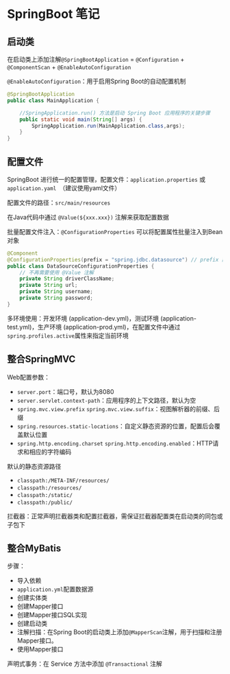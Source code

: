 # SpringBoot 笔记

## 启动类

在启动类上添加注解`@SpringBootApplication` = `@Configuration` + `@ComponentScan` + `@EnableAutoConfiguration`

`@EnableAutoConfiguration`：用于启用Spring Boot的自动配置机制

```java
@SpringBootApplication
public class MainApplication {

    //SpringApplication.run() 方法是启动 Spring Boot 应用程序的关键步骤
    public static void main(String[] args) {
        SpringApplication.run(MainApplication.class,args);
    }
}
```

## 配置文件

SpringBoot 进行统一的配置管理，配置文件：`application.properties` 或 `application.yaml `（建议使用yaml文件）

配置文件的路径：`src/main/resources`

在Java代码中通过 `@Value(${xxx.xxx})` 注解来获取配置数据

批量配置文件注入：`@ConfigurationProperties` 可以将配置属性批量注入到Bean对象

```java
@Component
@ConfigurationProperties(prefix = "spring.jdbc.datasource") // prefix 前缀
public class DataSourceConfigurationProperties {
    // 不再需要使用 @Value 注解
    private String driverClassName;
    private String url;
    private String username;
    private String password;
}
```

多环境使用：开发环境 (application-dev.yml)，测试环境 (application-test.yml)，生产环境 (application-prod.yml)，在配置文件中通过`spring.profiles.active`属性来指定当前环境

## 整合SpringMVC

Web配置参数：
- `server.port`：端口号，默认为8080
- `server.servlet.context-path`：应用程序的上下文路径，默认为空
- `spring.mvc.view.prefix` `spring.mvc.view.suffix`：视图解析器的前缀、后缀
- `spring.resources.static-locations`：自定义静态资源的位置，配置后会覆盖默认位置
- `spring.http.encoding.charset` `spring.http.encoding.enabled`：HTTP请求和相应的字符编码

默认的静态资源路径

- `classpath:/META-INF/resources/`
- `classpath:/resources/`
- `classpath:/static/`
- `classpath:/public/`

拦截器：正常声明拦截器类和配置拦截器，需保证拦截器配置类在启动类的同包或子包下

## 整合MyBatis

步骤：

- 导入依赖
- `application.yml`配置数据源
- 创建实体类
- 创建Mapper接口
- 创建Mapper接口SQL实现
- 创建启动类
- 注解扫描：在Spring Boot的启动类上添加`@MapperScan`注解，用于扫描和注册Mapper接口。
- 使用Mapper接口

声明式事务：在 Service 方法中添加 `@Transactional` 注解
